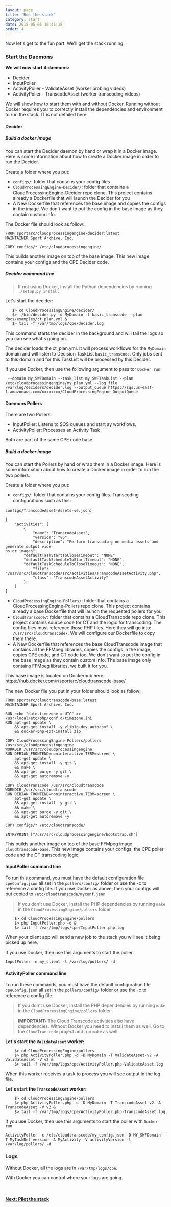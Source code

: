 ```yaml
---
layout: page
title: "Run the stack"
category: start
date: 2015-05-05 16:45:18
order: 4
---
```


Now let's get to the fun part. We'll get the stack running.

### Start the Daemons

**We will now start 4 daemons:**

   - Decider
   - InputPoller
   - ActivityPoller - ValidateAsset (worker probing videos)
   - ActivityPoller - TranscodeAsset (worker transcoding videos)

We will show how to start them with and without Docker. Running without Docker requires you to correctly install the dependencies and environment to run the stack. IT is not detailed here.

#### Decider

##### Build a docker image

You can start the Decider daemon by hand or wrap it in a Docker image. Here is some information about how to create a Docker image in order to run the Decider.

Create a folder where you put:

   - `configs/`: folder that contains your config files
   - `CloudProcessingEngine-Decider/`: folder that contains a CloudProcessingEngine-Decider repo clone. This project contains already a Dockerfile that will launch the Decider for you
   - A New Dockerfile that references the base image and copies the configs in the image. We don't want to put the config in the base image as they contain custom info.

The Docker file should look as follow:

```
FROM sportarc/cloudprocessingengine-decider:latest
MAINTAINER Sport Archive, Inc.

COPY configs/* /etc/cloudprocessingengine/
```

This builds another image on top of the base image. This new image contains your configs and the CPE Decider code.

##### Decider command line

> If not using Docker, Install the Python dependencies by running `./setup.py install`

Let's start the decider:

```
   $> cd CloudProcessingEngine/decider/
   $> ./bin/decider.py -d MyDomain -t basic_transcode --plan docs/examples/ct_plan.yml &
   $> tail -f /var/tmp/logs/cpe/decider.log
```

This command starts the decider in the background and will tail the logs so you can see what's going on.

The decider loads the ct_plan.yml. It will process workflows for the `MyDomain` domain and will listen to Decision TaskList `basic_transcode`. Only jobs sent to this domain and for this TaskList will be processed by this Decider.

If you use Docker, then use the following argument to pass tor `Docker run`:

` --domain My_SWFDomain --task_list my_SWFTaskList --plan /etc/cloudprocessingengine/my_plan.yml --log_file /var/log/deciders/decider.log --output_queue https://sqs.us-east-1.amazonaws.com/xxxxxxxx/CloudProcessingEngine-OutputQueue`

#### Daemons Pollers

There are two Pollers:

   - InputPoller: Listens to SQS queues and start ay workflows. 
   - ActivityPoller: Processes an Activity Task

Both are part of the same CPE code base.

##### Build a docker image

You can start the Pollers by hand or wrap them in a Docker image. Here is some information about how to create a Docker image in order to run the two pollers.

Create a folder where you put:

   - `configs/`: folder that contains your config files. Transcoding configurations such as this:
   
`configs/TranscodeAsset-Assets-v6.json`:

```
{
    "activities": [
        {
            "name": "TranscodeAsset",
            "version": "v6",
            "description": "Perform transcoding on media assets and generate output vide
os or images",
	    "defaultTaskStartToCloseTimeout": "NONE",
	    "defaultTaskScheduleToStartTimeout": "NONE",
	    "defaultTaskScheduleToCloseTimeout": "NONE",
            "file": "/usr/src/cloudtranscode/src/activities/TranscodeAssetActivity.php",
            "class": "TranscodeAssetActivity"
        }
    ]
}
```

   - `CloudProcessingEngine-Pollers/`: folder that contains a CloudProcessingEngine-Pollers repo clone. This project contains already a base Dockerfile that will launch the requested pollers for you
   - `CloudTranscode/`: folder that contains a CloudTranscode repo clone. This project contains source code for CT and the logic for transcoding. The config files must reference those PHP files. Here they will go into: `/usr/src/cloudtranscode/`. We will configure our Dockerfile to copy them there.
   - A New Dockerfile that references the base CloudTranscode image that contains all the FFMpeg libraries, copies the configs in the image, copies CPE code, and CT code too. We don't want to put the config in the base image as they contain custom info. The base image only contains FFMpeg libraries, we built it for you.

This base image is located on Dockerhub here: https://hub.docker.com/r/sportarc/cloudtranscode-base/

The new Docker file you put in your folder should look as follow:

```
FROM sportarc/cloudtranscode-base:latest
MAINTAINER Sport Archive, Inc.

RUN echo "date.timezone = UTC" >> /usr/local/etc/php/conf.d/timezone.ini
RUN apt-get update \
    && apt-get install -y zlib1g-dev autoconf \
    && docker-php-ext-install zip

COPY CloudProcessingEngine-Pollers/pollers /usr/src/cloudprocessingengine
WORKDIR /usr/src/cloudprocessingengine
RUN DEBIAN_FRONTEND=noninteractive TERM=screen \
    apt-get update \
    && apt-get install -y git \
    && make \
    && apt-get purge -y git \
    && apt-get autoremove -y

COPY CloudTranscode /usr/src/cloudtranscode
WORKDIR /usr/src/cloudtranscode
RUN DEBIAN_FRONTEND=noninteractive TERM=screen \
    apt-get update \
    && apt-get install -y git \
    && make \
    && apt-get purge -y git \
    && apt-get autoremove -y

COPY configs/* /etc/cloudtranscode/

ENTRYPOINT ["/usr/src/cloudprocessingengine/bootstrap.sh"]

```

This builds another image on top of the base FFMpeg image `cloudtranscode-base`. This new image contains your configs, the CPE poller code and the CT transcoding logic.


#### InputPoller command line

To run this command, you must have the default configuration file `cpeConfig.json` all set in the `pollers/config/` folder or use the -c to reference a config file.
If you use Docker as above, then your configs will but copied to `/etc/cloudtranscode/myconf.json`

> If you don't use Docker, Install the PHP dependencies by running `make` in the `CloudProcessingEngine/pollers` folder

```
    $> cd CloudProcessingEngine/pollers
    $> php InputPoller.php -d &
    $> tail -f /var/tmp/logs/cpe/InputPoller.php.log
```

When your client app will send a new job to the stack you will see it being picked up here.

If you use Docker, then use this arguments to start the poller

`InputPoller -n my_client -l /var/log/pollers/ -d`

#### ActivityPoller command line

To run these commands, you must have the default configuration file `cpeConfig.json` all set in the `pollers/config/` folder or use the -c to reference a config file.

> If you don't use Docker, Install the PHP dependencies by running `make` in the `CloudProcessingEngine/pollers` folder.

> **IMPORTANT:** The Cloud Transcode activities also have dependencies. Without Docker you need to install them as well. Go to the `CloudTranscode` project and run `make` as well.

**Let's start the `ValidateAsset` worker:**

```
    $> cd CloudProcessingEngine/pollers
    $> php ActivityPoller.php -d -D MyDomain -T ValidateAsset-v2 -A ValidateAsset -V v2 &
    $> tail -f /var/tmp/logs/cpe/ActivityPoller.php-ValidateAsset.log
```

When this worker receives a task to process you will see output in the log file.

**Let's start the `TranscodeAsset` worker:**

```
    $> cd CloudProcessingEngine/pollers
    $> php ActivityPoller.php -d -D MyDomain -T TranscodeAsset-v2 -A TranscodeAsset -V v2 &
    $> tail -f /var/tmp/logs/cpe/ActivityPoller.php-TranscodeAsset.log
```

If you use Docker, then use this arguments to start the poller with `Docker run`

`ActivityPoller -c /etc/cloudtranscode/my_config.json -D MY_SWFDomain -T MyTaskDef-version -A MyActivity -V activityVersion -l /var/log/pollers/ -d`

### Logs

Without Docker, all the logs are in `/var/tmp/logs/cpe`. 

With Docker you can control where your logs are going.

<br>

<p>
<h4><a href="use-the-stack.html">Next: Pilot the stack</a></h4>
</p>
